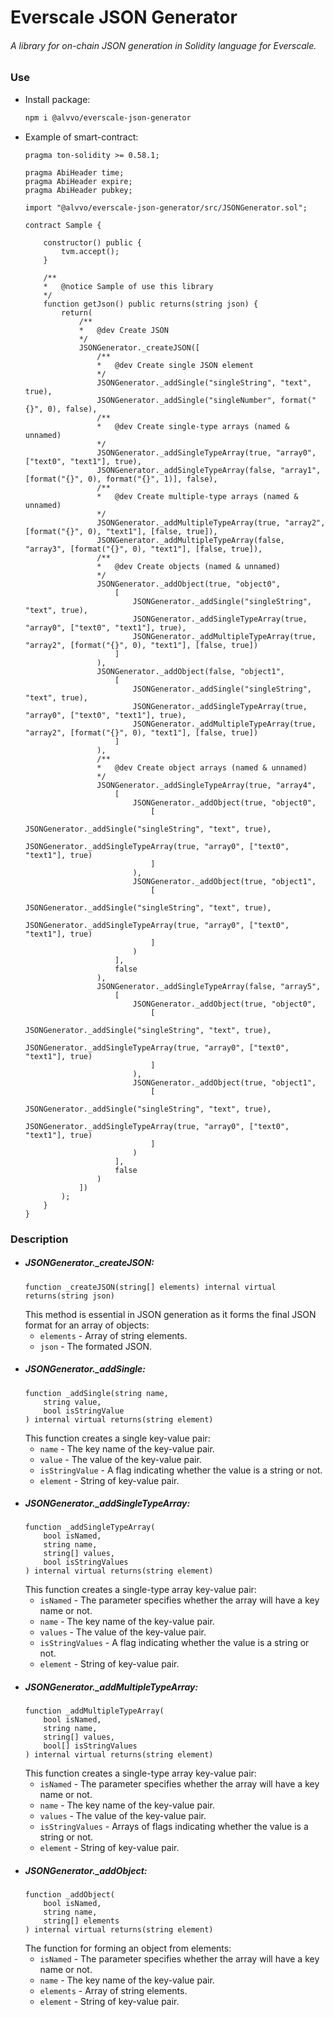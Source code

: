 # Everscale JSON Generator
###### A library for on-chain JSON generation in Solidity language for Everscale.

### Use
*   Install package:
    ```bash
    npm i @alvvo/everscale-json-generator
    ```
*   Example of smart-contract:
    ```solidity
    pragma ton-solidity >= 0.58.1;

    pragma AbiHeader time;
    pragma AbiHeader expire;
    pragma AbiHeader pubkey;

    import "@alvvo/everscale-json-generator/src/JSONGenerator.sol";

    contract Sample {

        constructor() public {
            tvm.accept();
        }

        /**
        *   @notice Sample of use this library 
        */
        function getJson() public returns(string json) {
            return(
                /**
                *   @dev Create JSON
                */
                JSONGenerator._createJSON([
                    /**
                    *   @dev Create single JSON element
                    */
                    JSONGenerator._addSingle("singleString", "text", true),
                    JSONGenerator._addSingle("singleNumber", format("{}", 0), false),
                    /**
                    *   @dev Create single-type arrays (named & unnamed)
                    */
                    JSONGenerator._addSingleTypeArray(true, "array0", ["text0", "text1"], true),
                    JSONGenerator._addSingleTypeArray(false, "array1", [format("{}", 0), format("{}", 1)], false),
                    /**
                    *   @dev Create multiple-type arrays (named & unnamed)
                    */
                    JSONGenerator._addMultipleTypeArray(true, "array2", [format("{}", 0), "text1"], [false, true]),
                    JSONGenerator._addMultipleTypeArray(false, "array3", [format("{}", 0), "text1"], [false, true]),
                    /**
                    *   @dev Create objects (named & unnamed)
                    */
                    JSONGenerator._addObject(true, "object0",
                        [
                            JSONGenerator._addSingle("singleString", "text", true),
                            JSONGenerator._addSingleTypeArray(true, "array0", ["text0", "text1"], true),
                            JSONGenerator._addMultipleTypeArray(true, "array2", [format("{}", 0), "text1"], [false, true])
                        ]
                    ),
                    JSONGenerator._addObject(false, "object1",
                        [
                            JSONGenerator._addSingle("singleString", "text", true),
                            JSONGenerator._addSingleTypeArray(true, "array0", ["text0", "text1"], true),
                            JSONGenerator._addMultipleTypeArray(true, "array2", [format("{}", 0), "text1"], [false, true])
                        ]
                    ),
                    /**
                    *   @dev Create object arrays (named & unnamed)
                    */
                    JSONGenerator._addSingleTypeArray(true, "array4", 
                        [
                            JSONGenerator._addObject(true, "object0",
                                [
                                    JSONGenerator._addSingle("singleString", "text", true),
                                    JSONGenerator._addSingleTypeArray(true, "array0", ["text0", "text1"], true)
                                ]
                            ),
                            JSONGenerator._addObject(true, "object1",
                                [
                                    JSONGenerator._addSingle("singleString", "text", true),
                                    JSONGenerator._addSingleTypeArray(true, "array0", ["text0", "text1"], true)
                                ]
                            )
                        ], 
                        false
                    ),
                    JSONGenerator._addSingleTypeArray(false, "array5", 
                        [
                            JSONGenerator._addObject(true, "object0",
                                [
                                    JSONGenerator._addSingle("singleString", "text", true),
                                    JSONGenerator._addSingleTypeArray(true, "array0", ["text0", "text1"], true)
                                ]
                            ),
                            JSONGenerator._addObject(true, "object1",
                                [
                                    JSONGenerator._addSingle("singleString", "text", true),
                                    JSONGenerator._addSingleTypeArray(true, "array0", ["text0", "text1"], true)
                                ]
                            )
                        ], 
                        false
                    )
                ])
            );
        }
    }
    ```
### Description
*   ##### JSONGenerator._createJSON: 
    ```solidity
    function _createJSON(string[] elements) internal virtual returns(string json)
    ```
    This method is essential in JSON generation as it forms the final JSON format for an array of objects:
    *   `elements` - Array of string elements.
    *   `json` - The formated JSON.
*   ##### JSONGenerator._addSingle:    
    ```solidity
    function _addSingle(string name,
        string value,
        bool isStringValue
    ) internal virtual returns(string element)
    ```
    This function creates a single key-value pair:
    *   `name` - The key name of the key-value pair.
    *   `value` - The value of the key-value pair.
    *   `isStringValue` - A flag indicating whether the value is a string or not.
    *   `element` - String of key-value pair.
*   ##### JSONGenerator._addSingleTypeArray:    
    ```solidity
    function _addSingleTypeArray(
        bool isNamed,
        string name,
        string[] values,
        bool isStringValues
    ) internal virtual returns(string element)
    ```
    This function creates a single-type array key-value pair:
    *   `isNamed` - The parameter specifies whether the array will have a key name or not.
    *   `name` - The key name of the key-value pair.
    *   `values` - The value of the key-value pair.
    *   `isStringValues` - A flag indicating whether the value is a string or not.
    *   `element` - String of key-value pair.
*   ##### JSONGenerator._addMultipleTypeArray:    
    ```solidity
    function _addMultipleTypeArray(
        bool isNamed,
        string name,
        string[] values,
        bool[] isStringValues
    ) internal virtual returns(string element)
    ```
    This function creates a single-type array key-value pair:
    *   `isNamed` - The parameter specifies whether the array will have a key name or not.
    *   `name` - The key name of the key-value pair.
    *   `values` - The value of the key-value pair.
    *   `isStringValues` - Arrays of flags indicating whether the value is a string or not.
    *   `element` - String of key-value pair.
*   ##### JSONGenerator._addObject:    
    ```solidity
    function _addObject(
        bool isNamed,
        string name,
        string[] elements
    ) internal virtual returns(string element)
    ```
    The function for forming an object from elements:
    *   `isNamed` - The parameter specifies whether the array will have a key name or not.
    *   `name` - The key name of the key-value pair.
    *   `elements` - Array of string elements.
    *   `element` - String of key-value pair.